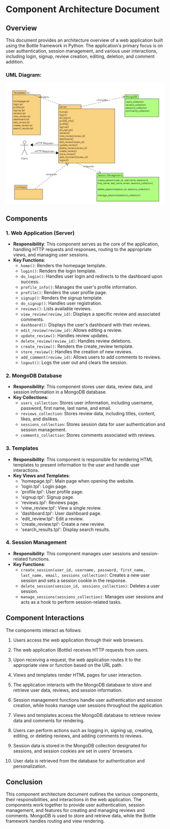 # Component Architecture Document

## Overview

This document provides an architecture overview of a web application built using the Bottle framework in Python. The application's primary focus is on user authentication, session management, and various user interactions, including login, signup, review creation, editing, deletion, and comment addition.

### UML Diagram:
![UML diagram](images/UML_diagram.png)

## Components

### 1. Web Application (Server)

- **Responsibility**: This component serves as the core of the application, handling HTTP requests and responses, routing to the appropriate views, and managing user sessions.
- **Key Functions**:
  - `home()`: Renders the homepage template.
  - `login()`: Renders the login template.
  -  `do_login()`: Handles user login and redirects to the dashboard upon success.
  - `profile_info()`: Manages the user's profile information.
  - `profile()`: Renders the user profile page.
  - `signup()`: Renders the signup template.
  - `do_signup()`: Handles user registration.
  - `reviews()`: Lists available reviews.
  - `view_review(review_id)`: Displays a specific review and associated comments.
  - `dashboard()`: Displays the user's dashboard with their reviews.
  - `edit_review(review_id)`: Allows editing a review.
  - `update_review()`: Handles review updates.
  - `delete_review(review_id)`: Handles review deletions.
  - `create_review()`: Renders the create_review template.
  - `store_review()`: Handles the creation of new reviews.
  - `add_comment(review_id)`: Allows users to add comments to reviews.
  - `logout()`: Logs the user out and clears the session.
  

### 2. MongoDB Database

- **Responsibility**: This component stores user data, review data, and session information in a MongoDB database.
- **Key Collections**:
  - `users_collection`: Stores user information, including username, password, first name, last name, and email.
  - `reviews_collection`: Stores review data, including titles, content, likes, and dislikes.
  - `sessions_collection`: Stores session data for user authentication and session management.
  - `comments_collection`: Stores comments associated with reviews.

  
### 3. Templates

- **Responsibility**: This component is responsible for rendering HTML templates to present information to the user and handle user interactions.
- **Key Views and Templates**:
  - 'homepage.tpl': Main page when opening the website.
  - 'login.tpl': Login page.
  - 'profile.tpl': User profile page.
  - 'signup.tpl': Signup page.
  - 'reviews.tpl': Reviews page.
  - 'view_review.tpl': View a single review.
  - 'dashboard.tpl': User dashboard page.
  - 'edit_review.tpl': Edit a review.
  - 'create_review.tpl': Create a new review.
  - 'search_results.tpl': Display search results.
  

### 4. Session Management

- **Responsibility**: This component manages user sessions and session-related functions.
- **Key Functions**:
  - `create_session(user_id, username, password, first_name, last_name, email, sessions_collection)`: Creates a new user session and sets a session cookie in the response.
  - `delete_session(session_id, sessions_collection)`: Deletes a user session.
  - `manage_sessions(sessions_collection)`: Manages user sessions and acts as a hook to perform session-related tasks.

## Component Interactions

The components interact as follows:

1. Users access the web application through their web browsers.

2. The web application (Bottle) receives HTTP requests from users.

3. Upon receiving a request, the web application routes it to the appropriate view or function based on the URL path.

4. Views and templates render HTML pages for user interaction.

5. The application interacts with the MongoDB database to store and retrieve user data, reviews, and session information.

6. Session management functions handle user authentication and session creation, while hooks manage user sessions throughout the application.

7. Views and templates access the MongoDB database to retrieve review data and comments for rendering.

8. Users can perform actions such as logging in, signing up, creating, editing, or deleting reviews, and adding comments to reviews.

9. Session data is stored in the MongoDB collection designated for sessions, and session cookies are set in users' browsers.

10. User data is retrieved from the database for authentication and personalization.

## Conclusion

This component architecture document outlines the various components, their responsibilities, and interactions in the web application. The components work together to provide user authentication, session management, and features for creating and managing reviews and comments. MongoDB is used to store and retrieve data, while the Bottle framework handles routing and view rendering.
